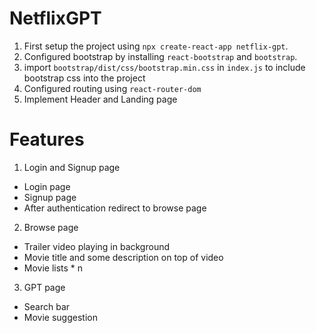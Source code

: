 # NetflixGPT

1. First setup the project using `npx create-react-app netflix-gpt`.
2. Configured bootstrap by installing `react-bootstrap` and `bootstrap`.
3. import `bootstrap/dist/css/bootstrap.min.css` in `index.js` to include bootstrap css into the project
4. Configured routing using `react-router-dom`
5. Implement Header and Landing page

# Features

1. Login and Signup page

- Login page
- Signup page
- After authentication redirect to browse page

2. Browse page

- Trailer video playing in background
- Movie title and some description on top of video
- Movie lists \* n

3. GPT page

- Search bar
- Movie suggestion

